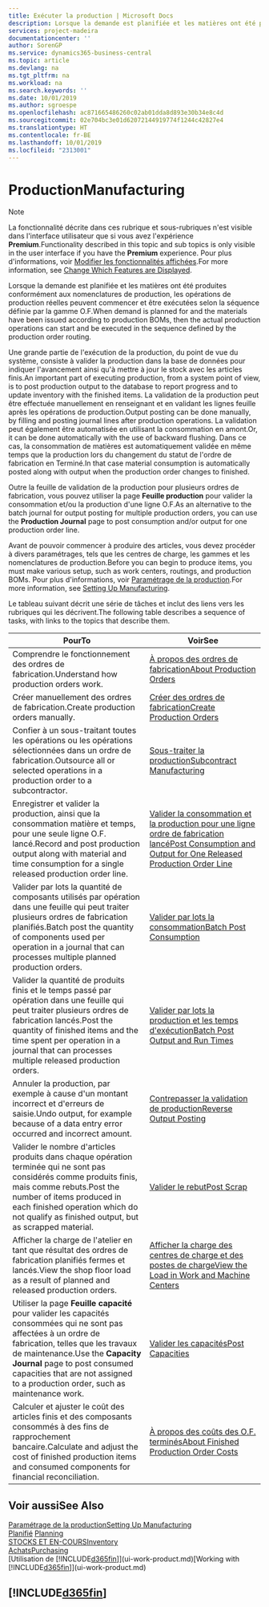 ```yaml
---
title: Exécuter la production | Microsoft Docs
description: Lorsque la demande est planifiée et les matières ont été produites conformément aux nomenclatures de production, les opérations de production réelles peuvent commencer et être exécutées selon la séquence définie par la gamme O.F.
services: project-madeira
documentationcenter: ''
author: SorenGP
ms.service: dynamics365-business-central
ms.topic: article
ms.devlang: na
ms.tgt_pltfrm: na
ms.workload: na
ms.search.keywords: ''
ms.date: 10/01/2019
ms.author: sgroespe
ms.openlocfilehash: ac871665486260c02ab01dda8d893e30b34e8c4d
ms.sourcegitcommit: 02e704bc3e01d62072144919774f1244c42827e4
ms.translationtype: HT
ms.contentlocale: fr-BE
ms.lasthandoff: 10/01/2019
ms.locfileid: "2313001"
---
```

# <a name="manufacturing"></a><span data-ttu-id="c0a12-103">Production</span><span class="sxs-lookup"><span data-stu-id="c0a12-103">Manufacturing</span></span>
> [!NOTE]
> <span data-ttu-id="c0a12-104">La fonctionnalité décrite dans ces rubrique et sous-rubriques n'est visible dans l'interface utilisateur que si vous avez l'expérience **Premium**.</span><span class="sxs-lookup"><span data-stu-id="c0a12-104">Functionality described in this topic and sub topics is only visible in the user interface if you have the **Premium** experience.</span></span> <span data-ttu-id="c0a12-105">Pour plus d'informations, voir [Modifier les fonctionnalités affichées](ui-experiences.md).</span><span class="sxs-lookup"><span data-stu-id="c0a12-105">For more information, see [Change Which Features are Displayed](ui-experiences.md).</span></span>

<span data-ttu-id="c0a12-106">Lorsque la demande est planifiée et les matières ont été produites conformément aux nomenclatures de production, les opérations de production réelles peuvent commencer et être exécutées selon la séquence définie par la gamme O.F.</span><span class="sxs-lookup"><span data-stu-id="c0a12-106">When demand is planned for and the materials have been issued according to production BOMs, then the actual production operations can start and be executed in the sequence defined by the production order routing.</span></span>  

<span data-ttu-id="c0a12-107">Une grande partie de l'exécution de la production, du point de vue du système, consiste à valider la production dans la base de données pour indiquer l'avancement ainsi qu'à mettre à jour le stock avec les articles finis.</span><span class="sxs-lookup"><span data-stu-id="c0a12-107">An important part of executing production, from a system point of view, is to post production output to the database to report progress and to update inventory with the finished items.</span></span> <span data-ttu-id="c0a12-108">La validation de la production peut être effectuée manuellement en renseignant et en validant les lignes feuille après les opérations de production.</span><span class="sxs-lookup"><span data-stu-id="c0a12-108">Output posting can be done manually, by filling and posting journal lines after production operations.</span></span> <span data-ttu-id="c0a12-109">La validation peut également être automatisée en utilisant la consommation en amont.</span><span class="sxs-lookup"><span data-stu-id="c0a12-109">Or, it can be done automatically with the use of backward flushing.</span></span> <span data-ttu-id="c0a12-110">Dans ce cas, la consommation de matières est automatiquement validée en même temps que la production lors du changement du statut de l'ordre de fabrication en Terminé.</span><span class="sxs-lookup"><span data-stu-id="c0a12-110">In that case material consumption is automatically posted along with output when the production order changes to finished.</span></span>  

<span data-ttu-id="c0a12-111">Outre la feuille de validation de la production pour plusieurs ordres de fabrication, vous pouvez utiliser la page **Feuille production** pour valider la consommation et/ou la production d'une ligne O.F.</span><span class="sxs-lookup"><span data-stu-id="c0a12-111">As an alternative to the batch journal for output posting for multiple production orders, you can use the **Production Journal** page to post consumption and/or output for one production order line.</span></span>

<span data-ttu-id="c0a12-112">Avant de pouvoir commencer à produire des articles, vous devez procéder à divers paramétrages, tels que les centres de charge, les gammes et les nomenclatures de production.</span><span class="sxs-lookup"><span data-stu-id="c0a12-112">Before you can begin to produce items, you must make various setup, such as work centers, routings, and production BOMs.</span></span> <span data-ttu-id="c0a12-113">Pour plus d'informations, voir [Paramétrage de la production](production-configure-production-processes.md).</span><span class="sxs-lookup"><span data-stu-id="c0a12-113">For more information, see [Setting Up Manufacturing](production-configure-production-processes.md).</span></span>

<span data-ttu-id="c0a12-114">Le tableau suivant décrit une série de tâches et inclut des liens vers les rubriques qui les décrivent.</span><span class="sxs-lookup"><span data-stu-id="c0a12-114">The following table describes a sequence of tasks, with links to the topics that describe them.</span></span>   

|<span data-ttu-id="c0a12-115">**Pour**</span><span class="sxs-lookup"><span data-stu-id="c0a12-115">**To**</span></span>|<span data-ttu-id="c0a12-116">**Voir**</span><span class="sxs-lookup"><span data-stu-id="c0a12-116">**See**</span></span>|  
|------------|-------------|  
|<span data-ttu-id="c0a12-117">Comprendre le fonctionnement des ordres de fabrication.</span><span class="sxs-lookup"><span data-stu-id="c0a12-117">Understand how production orders work.</span></span>|[<span data-ttu-id="c0a12-118">À propos des ordres de fabrication</span><span class="sxs-lookup"><span data-stu-id="c0a12-118">About Production Orders</span></span>](production-about-production-orders.md)|
|<span data-ttu-id="c0a12-119">Créer manuellement des ordres de fabrication.</span><span class="sxs-lookup"><span data-stu-id="c0a12-119">Create production orders manually.</span></span>|[<span data-ttu-id="c0a12-120">Créer des ordres de fabrication</span><span class="sxs-lookup"><span data-stu-id="c0a12-120">Create Production Orders</span></span>](production-how-to-create-production-orders.md)|
|<span data-ttu-id="c0a12-121">Confier à un sous-traitant toutes les opérations ou les opérations sélectionnées dans un ordre de fabrication.</span><span class="sxs-lookup"><span data-stu-id="c0a12-121">Outsource all or selected operations in a production order to a subcontractor.</span></span>|[<span data-ttu-id="c0a12-122">Sous-traiter la production</span><span class="sxs-lookup"><span data-stu-id="c0a12-122">Subcontract Manufacturing</span></span>](production-how-to-subcontract-manufacturing.md)|
|<span data-ttu-id="c0a12-123">Enregistrer et valider la production, ainsi que la consommation matière et temps, pour une seule ligne O.F. lancé.</span><span class="sxs-lookup"><span data-stu-id="c0a12-123">Record and post production output along with material and time consumption for a single released production order line.</span></span>|[<span data-ttu-id="c0a12-124">Valider la consommation et la production pour une ligne ordre de fabrication lancé</span><span class="sxs-lookup"><span data-stu-id="c0a12-124">Post Consumption and Output for One Released Production Order Line</span></span>](production-how-to-register-consumption-and-output.md)|  
|<span data-ttu-id="c0a12-125">Valider par lots la quantité de composants utilisés par opération dans une feuille qui peut traiter plusieurs ordres de fabrication planifiés.</span><span class="sxs-lookup"><span data-stu-id="c0a12-125">Batch post the quantity of components used per operation in a journal that can processes multiple planned production orders.</span></span>|[<span data-ttu-id="c0a12-126">Valider par lots la consommation</span><span class="sxs-lookup"><span data-stu-id="c0a12-126">Batch Post Consumption</span></span>](production-how-to-post-consumption.md)|
|<span data-ttu-id="c0a12-127">Valider la quantité de produits finis et le temps passé par opération dans une feuille qui peut traiter plusieurs ordres de fabrication lancés.</span><span class="sxs-lookup"><span data-stu-id="c0a12-127">Post the quantity of finished items and the time spent per operation in a journal that can processes multiple released production orders.</span></span>|[<span data-ttu-id="c0a12-128">Valider par lots la production et les temps d'exécution</span><span class="sxs-lookup"><span data-stu-id="c0a12-128">Batch Post Output and Run Times</span></span>](production-how-to-post-output-quantity.md)|
|<span data-ttu-id="c0a12-129">Annuler la production, par exemple à cause d'un montant incorrect et d'erreurs de saisie.</span><span class="sxs-lookup"><span data-stu-id="c0a12-129">Undo output, for example because of a data entry error occurred and incorrect amount.</span></span>  |[<span data-ttu-id="c0a12-130">Contrepasser la validation de production</span><span class="sxs-lookup"><span data-stu-id="c0a12-130">Reverse Output Posting</span></span>](production-how-to-reverse-output-posting.md)|  
|<span data-ttu-id="c0a12-131">Valider le nombre d'articles produits dans chaque opération terminée qui ne sont pas considérés comme produits finis, mais comme rebuts.</span><span class="sxs-lookup"><span data-stu-id="c0a12-131">Post the number of items produced in each finished operation which do not qualify as finished output, but as scrapped material.</span></span>|[<span data-ttu-id="c0a12-132">Valider le rebut</span><span class="sxs-lookup"><span data-stu-id="c0a12-132">Post Scrap</span></span>](production-how-to-post-scrap.md)|
|<span data-ttu-id="c0a12-133">Afficher la charge de l'atelier en tant que résultat des ordres de fabrication planifiés fermes et lancés.</span><span class="sxs-lookup"><span data-stu-id="c0a12-133">View the shop floor load as a result of planned and released production orders.</span></span>|[<span data-ttu-id="c0a12-134">Afficher la charge des centres de charge et des postes de charge</span><span class="sxs-lookup"><span data-stu-id="c0a12-134">View the Load in Work and Machine Centers</span></span>](production-how-to-view-the-load-on-work-centers.md)|      
|<span data-ttu-id="c0a12-135">Utiliser la page **Feuille capacité** pour valider les capacités consommées qui ne sont pas affectées à un ordre de fabrication, telles que les travaux de maintenance.</span><span class="sxs-lookup"><span data-stu-id="c0a12-135">Use the **Capacity Journal** page to post consumed capacities that are not assigned to a production order, such as maintenance work.</span></span>|[<span data-ttu-id="c0a12-136">Valider les capacités</span><span class="sxs-lookup"><span data-stu-id="c0a12-136">Post Capacities</span></span>](production-how-to-post-capacities.md)|  
|<span data-ttu-id="c0a12-137">Calculer et ajuster le coût des articles finis et des composants consommés à des fins de rapprochement bancaire.</span><span class="sxs-lookup"><span data-stu-id="c0a12-137">Calculate and adjust the cost of finished production items and consumed components for financial reconciliation.</span></span>|[<span data-ttu-id="c0a12-138">À propos des coûts des O.F. terminés</span><span class="sxs-lookup"><span data-stu-id="c0a12-138">About Finished Production Order Costs</span></span>](finance-about-finished-production-order-costs.md)|  

## <a name="see-also"></a><span data-ttu-id="c0a12-139">Voir aussi</span><span class="sxs-lookup"><span data-stu-id="c0a12-139">See Also</span></span>  
[<span data-ttu-id="c0a12-140">Paramétrage de la production</span><span class="sxs-lookup"><span data-stu-id="c0a12-140">Setting Up Manufacturing</span></span>](production-configure-production-processes.md)  
<span data-ttu-id="c0a12-141">[Planifié](production-planning.md)    </span><span class="sxs-lookup"><span data-stu-id="c0a12-141">[Planning](production-planning.md)    </span></span>  
[<span data-ttu-id="c0a12-142">STOCKS ET EN-COURS</span><span class="sxs-lookup"><span data-stu-id="c0a12-142">Inventory</span></span>](inventory-manage-inventory.md)  
[<span data-ttu-id="c0a12-143">Achats</span><span class="sxs-lookup"><span data-stu-id="c0a12-143">Purchasing</span></span>](purchasing-manage-purchasing.md)  
<span data-ttu-id="c0a12-144">[Utilisation de [!INCLUDE[d365fin](includes/d365fin_md.md)]](ui-work-product.md)</span><span class="sxs-lookup"><span data-stu-id="c0a12-144">[Working with [!INCLUDE[d365fin](includes/d365fin_md.md)]](ui-work-product.md)</span></span>

## [!INCLUDE[d365fin](includes/free_trial_md.md)]  
